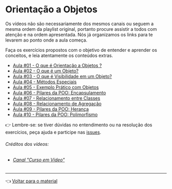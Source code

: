 # Orientação a Objetos

Os vídeos não são necessariamente dos mesmos canais ou seguem a mesma ordem da playlist original, portanto procure assistir a todos com atenção e na ordem apresentada. Nós já organizamos os links para te levarem ao ponto onde a aula começa.

Faça os exercícios propostos com o objetivo de entender e aprender os conceitos, e leia atentamente os conteúdos extras.

- [Aula #01 - O que é Orientação a Objetos ?](aula01/aula.md)
- [Aula #02 - O que é um Objeto?](aula02/aula.md)
- [Aula #03 - O que é Visibilidade em um Objeto?](aula03/aula.md)
- [Aula #04 - Métodos Especiais](aula04/aula.md)
- [Aula #05 - Exemplo Prático com Objetos](aula05/aula.md)
- [Aula #06 - Pilares da POO: Encapsulamento](aula06/aula.md)
- [Aula #07 - Relacionamento entre Classes](aula07/aula.md)
- [Aula #08 - Relacionamento de Agregação](aula08/aula.md)
- [Aula #09 - Pilares da POO: Herança](aula09/aula.md)
- [Aula #10 - Pilares da POO: Polimorfismo](aula10/aula.md)

👉 Lembre-se: se tiver dúvidas no entendimento ou na resolução dos exercícios, peça ajuda e participe nas [issues](https://github.com/cwi-reset/edicao-03-level-1/issues).

###### _Créditos dos vídeos:_
 - ###### [Canal "Curso em Vídeo"](https://www.youtube.com/channel/UCrWvhVmt0Qac3HgsjQK62FQ)

---

👈 [Voltar para o material](../material.md)